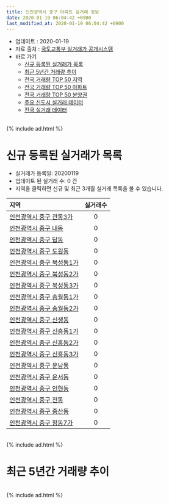 ```yaml
---
title: 인천광역시 중구 아파트 실거래 정보
date: 2020-01-19 06:04:42 +0900
last_modified_at: 2020-01-19 06:04:42 +0900
---
```


* 업데이트 : 2020-01-19
* 자료 출처 : [국토교통부 실거래가 공개시스템](http://rt.molit.go.kr)
* 바로 가기
    * [신규 등록된 실거래가 목록](#신규-등록된-실거래가-목록)
    * [최근 5년간 거래량 추이](#최근-5년간-거래량-추이)
    * [전국 거래량 TOP 50 지역](https://apt-info.github.io/apt-trade-info/최근-3개월-전국에서-가장-거래가-많이-발생한-지역)
    * [전국 거래량 TOP 50 아파트](https://apt-info.github.io/apt-trade-info/최근-3개월-전국에서-가장-거래가-많이-발생한-아파트)
    * [전국 거래량 TOP 50 분양권](https://apt-info.github.io/apt-trade-info/최근-3개월-전국에서-가장-거래가-많이-발생한-분양권)
    * [주요 신도시 실거래 데이터](https://apt-info.github.io/apt-trade-info/주요-신도시)
    * [전국 실거래 데이터](https://apt-info.github.io/apt-trade-info/전국)

<br>
{% include ad.html %}
<br>

# 신규 등록된 실거래가 목록
* 실거래가 등록일: 20200119
* 업데이트 된 실거래 수: 0 건
* 지역을 클릭하면 신규 및 최근 3개월 실거래 목록을 볼 수 있습니다.


|지역|실거래수|
|:---|:---:|
|[인천광역시 중구 관동3가](https://apt-info.github.io/apt-trade-info/인천광역시-중구-관동3가)|0|
|[인천광역시 중구 내동](https://apt-info.github.io/apt-trade-info/인천광역시-중구-내동)|0|
|[인천광역시 중구 답동](https://apt-info.github.io/apt-trade-info/인천광역시-중구-답동)|0|
|[인천광역시 중구 도원동](https://apt-info.github.io/apt-trade-info/인천광역시-중구-도원동)|0|
|[인천광역시 중구 북성동1가](https://apt-info.github.io/apt-trade-info/인천광역시-중구-북성동1가)|0|
|[인천광역시 중구 북성동2가](https://apt-info.github.io/apt-trade-info/인천광역시-중구-북성동2가)|0|
|[인천광역시 중구 북성동3가](https://apt-info.github.io/apt-trade-info/인천광역시-중구-북성동3가)|0|
|[인천광역시 중구 송월동1가](https://apt-info.github.io/apt-trade-info/인천광역시-중구-송월동1가)|0|
|[인천광역시 중구 송월동2가](https://apt-info.github.io/apt-trade-info/인천광역시-중구-송월동2가)|0|
|[인천광역시 중구 신생동](https://apt-info.github.io/apt-trade-info/인천광역시-중구-신생동)|0|
|[인천광역시 중구 신흥동1가](https://apt-info.github.io/apt-trade-info/인천광역시-중구-신흥동1가)|0|
|[인천광역시 중구 신흥동2가](https://apt-info.github.io/apt-trade-info/인천광역시-중구-신흥동2가)|0|
|[인천광역시 중구 신흥동3가](https://apt-info.github.io/apt-trade-info/인천광역시-중구-신흥동3가)|0|
|[인천광역시 중구 운남동](https://apt-info.github.io/apt-trade-info/인천광역시-중구-운남동)|0|
|[인천광역시 중구 운서동](https://apt-info.github.io/apt-trade-info/인천광역시-중구-운서동)|0|
|[인천광역시 중구 인현동](https://apt-info.github.io/apt-trade-info/인천광역시-중구-인현동)|0|
|[인천광역시 중구 전동](https://apt-info.github.io/apt-trade-info/인천광역시-중구-전동)|0|
|[인천광역시 중구 중산동](https://apt-info.github.io/apt-trade-info/인천광역시-중구-중산동)|0|
|[인천광역시 중구 항동7가](https://apt-info.github.io/apt-trade-info/인천광역시-중구-항동7가)|0|


<br>
{% include ad.html %}
<br>

# 최근 5년간 거래량 추이


<div style="width:100%;">
    <canvas id="deal_progress" height="200"></canvas>
</div>

<script>
new Chart(document.getElementById("deal_progress"), {
    type: 'line',
    data: {
        labels: ['201501','201502','201503','201504','201505','201506','201507','201508','201509','201510','201511','201512','201601','201602','201603','201604','201605','201606','201607','201608','201609','201610','201611','201612','201701','201702','201703','201704','201705','201706','201707','201708','201709','201710','201711','201712','201801','201802','201803','201804','201805','201806','201807','201808','201809','201810','201811','201812','201901','201902','201903','201904','201905','201906','201907','201908','201909','201910','201911','201912','202001'],
        datasets: [{
            label: '매매',
            pointRadius: 1,
            data: [156, 124, 219, 137, 154, 162, 200, 209, 249, 217, 170, 216, 155, 129, 227, 205, 177, 229, 182, 161, 182, 254, 156, 135, 149, 106, 107, 100, 124, 117, 91, 99, 115, 84, 83, 89, 115, 109, 142, 89, 107, 102, 115, 138, 167, 204, 136, 147, 151, 183, 206, 180, 188, 201, 209, 224, 158, 242, 245, 202, 46],
            borderColor: "rgba(255, 201, 14, 1)",
            backgroundColor: "rgba(255, 201, 14, 0.5)",
            fill: false,
            lineTension: 0
        },{
            label: '전월세',
            pointRadius: 1,
            data: [316, 252, 304, 291, 192, 203, 235, 200, 132, 184, 116, 166, 187, 176, 192, 168, 159, 140, 159, 207, 195, 217, 198, 226, 238, 242, 236, 179, 209, 162, 186, 181, 174, 150, 149, 146, 182, 160, 184, 141, 147, 161, 190, 231, 254, 269, 274, 250, 362, 353, 492, 524, 482, 357, 289, 239, 261, 346, 278, 215, 57],
            borderColor: "rgba(0, 141, 185, 1)",
            backgroundColor: "rgba(0, 141, 185, 0.5)",
            fill: false,
            lineTension: 0
        }
        ]
    },
    options: {
        responsive: true,
        title: {
            display: false
        },
        tooltips: {
            mode: 'index',
            intersect: false
        },
        hover: {
            mode: 'nearest',
            intersect: true
        },
        scales: {
            xAxes: [{
                display: true,
                scaleLabel: {
                    display: true,
                    labelString: '년/월'
                }
            }],
            yAxes: [{
                display: true,
                ticks: {
                    suggestedMin: 0,
                },
                scaleLabel: {
                    display: true,
                    labelString: '실거래 수'
                }
            }]
        }
    }
});

</script>


<br>
{% include ad.html %}
<br>


